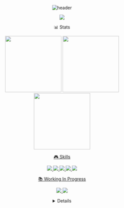 <div align="center">

![header](https://capsule-render.vercel.app/api?type=waving&height=300&color=gradient&text=Jang%20Hyoung%20Taek&fontColor=000000&animation=twinkling&reversal=false)

<p align="center">
  <a href="mailto:bigjht34@gmail.com"><img src="https://img.shields.io/badge/Gmail-d14836?style=for-the-badge&logo=Gmail&logoColor=white"/></a>
</p>

📊 Stats
<p align="center">
  <img height="180em" src="https://github-readme-stats.vercel.app/api?username=evespimrose&show_icons=true&theme=radical"/>
  <img height="180em" src="https://github-readme-stats.vercel.app/api/top-langs/?username=evespimrose&layout=compact&theme=dracula"/>
  <a href="https://solved.ac/profile/bigjht"><img height="180em" src="http://mazassumnida.wtf/api/v2/generate_badge?boj=bigjht"/>
</p>

🎮 Skills
<p align="center">
  <img src="https://img.shields.io/badge/C++-00599C?style=for-the-badge&logo=c%2B%2B&logoColor=white"/>
  <img src="https://img.shields.io/badge/C%23-239120?style=for-the-badge&logo=c-sharp&logoColor=white"/>
  <img src="https://img.shields.io/badge/GitHub-000000?style=for-the-badge&logo=github&logoColor=white"/>
  <img src="https://img.shields.io/badge/Python-3776AB?style=for-the-badge&logo=python&logoColor=white"/>
  <img src="https://img.shields.io/badge/Unity-000000?style=for-the-badge&logo=unity&logoColor=white"/>
</p>

📚 Working In Progress
<p align="center">
  <img src="https://img.shields.io/badge/Algorithms-FF6B6B?style=flat-square&logo=TheAlgorithms&logoColor=white"/>
  <img src="https://img.shields.io/badge/Unity-000000?style=flat-square&logo=unity&logoColor=white"/>
</p>

<!--
<details>
<summary>More About Me</summary>
<br>

🎯 Current Focus
• Advanced Game Programming Patterns<br>
• Graphics Programming with DirectX 11<br>
• Unity Performance Optimization<br>
• Problem Solving on BOJ

🏆 Goals for 2024
• Master Unity DOTS<br>
• Develop Portfolio Projects<br>
• Improve Algorithm Skills

</details>
-->
<details>
<summary>Git 컨벤션 가이드</summary>
<div markdown="1">

# Git 컨벤션 가이드

## 📋 개요

이 문서는 evespimrose의 프로젝트에서 사용하는 Git 커밋 컨벤션을 정의합니다. 일관된 커밋 메시지 작성으로 프로젝트 히스토리를 명확하고 추적 가능하게 만듭니다.

## 🏷️ 커밋 메시지 형식

### 기본 형식
```
[타입] 제목

선택적 본문

선택적 푸터
```

### 예시
```
[Feat] 플레이어 이동 시스템 구현

- 조이스틱 컨트롤러 추가
- 애니메이션 상태 머신 연동
- 물리 기반 이동 구현

Closes #123
```

## 📝 커밋 타입

### 🚀 기능 관련
- **`[Feat]`**: 새로운 기능 추가
- **`[Enhance]`**: 기존 기능 개선
- **`[Add]`**: 새로운 파일, 리소스 추가

### 🐛 버그 수정
- **`[Fix]`**: 버그 수정
- **`[Hotfix]`**: 긴급 버그 수정

### 📚 문서화
- **`[Docs]`**: 문서 수정, 추가
- **`[Readme]`**: README 파일 수정
- **`[Comment]`**: 코드 주석 추가/수정

### 🎨 UI/UX
- **`[UI]`**: 사용자 인터페이스 변경
- **`[UX]`**: 사용자 경험 개선
- **`[Style]`**: 스타일, 디자인 변경

### 🔧 설정 및 환경
- **`[Config]`**: 설정 파일 수정
- **`[Build]`**: 빌드 관련 변경
- **`[Deps]`**: 의존성 추가/제거

### 🧹 코드 정리
- **`[Refactor]`**: 코드 리팩토링
- **`[Clean]`**: 코드 정리, 불필요한 코드 제거
- **`[Optimize]`**: 성능 최적화

### 🧪 테스트
- **`[Test]`**: 테스트 코드 추가/수정
- **`[Debug]`**: 디버깅 관련 변경

### 📦 배포
- **`[Release]`**: 릴리즈 준비
- **`[Deploy]`**: 배포 관련 변경

## 📏 제목 작성 규칙

### ✅ 좋은 예시
```
[Feat] 고객 AI 상태 머신 구현
[Fix] 빵 생성 시 메모리 누수 해결
[Docs] API 문서 업데이트
[UI] 메인 메뉴 디자인 개선
```

### ❌ 나쁜 예시
```
[feat] 고객 AI 구현
[Fix] 버그 수정
[Docs] 문서 수정
[UI] UI 개선
```

### 제목 작성 가이드라인
1. **50자 이내**로 작성
2. **동사 원형**으로 마침 (구현, 추가, 수정, 삭제 등)
3. **마침표 사용 지양**
4. **(영문)대문자로 시작**
5. **명확하고 구체적으로** 작성

## 📄 본문 작성 규칙

### 본문이 필요한 경우
- 커밋의 **의도와 배경** 설명
- **변경 사항의 상세 내용**
- **Breaking Changes** 설명
- **관련 이슈 번호** 언급

### 본문 작성 가이드라인
1. **72자마다 줄바꿈(지향)**
2. **왜(Why)** 변경했는지 설명
3. **어떻게(How)** 변경했는지 설명
4. **영향 범위** 명시

### 예시
```
[Feat] 고객 대기열 시스템 구현

- QueueManager 클래스 추가로 대기열 관리
- 포장/매장 식사 고객 구분 처리
- 대기열 위치 자동 조정 기능
- 고객 상태에 따른 우선순위 관리

Resolves #45
```

## 🏷️ 푸터 작성 규칙

### 이슈 참조
```
Closes #123
Fixes #456
Resolves #789
```

### Breaking Changes
```
BREAKING CHANGE: API 구조 변경으로 인한 호환성 문제
- 기존 메서드명 변경: getData() → fetchData()
- 새로운 필수 파라미터 추가
```

### Co-authored-by
```
Co-authored-by: John Doe <john@example.com>
```

## 🎯 Unity 프로젝트 특화 규칙

### 에셋 관련
```
[Asset] 새로운 3D 모델 추가
[Prefab] 플레이어 프리팹 업데이트
[Scene] 메인 씬 레이아웃 변경
[Script] Player 컨트롤러 스크립트 수정
```

### 네임스페이스 관련
```
[BakerySim.Core] GameManager 로직 개선
[BakerySim.Customer] AI 행동 패턴 수정
[BakerySim.Bakery] 상호작용 시스템 개선
```

### 컴포넌트 관련
```
[Component] Rigidbody 설정 최적화
[Animation] 플레이어 애니메이션 추가
[Audio] 사운드 매니저 구현
[UI] 인벤토리 UI 개선
```

## 📋 커밋 전 체크리스트

### ✅ 필수 확인사항
- [ ] 커밋 타입이 적절한가?
- [ ] 제목이 명확하고 구체적인가?
- [ ] 50자 이내로 작성되었는가?
- [ ] 동사 원형으로 시작하는가?
- [ ] 마침표가 없는가?

### ✅ 선택적 확인사항
- [ ] 본문이 필요한가?
- [ ] 관련 이슈가 있는가?
- [ ] Breaking Changes가 있는가?
- [ ] 테스트가 필요한가?

## 🔄 브랜치 전략

### 브랜치 명명 규칙
```
feature/기능명
bugfix/버그명
hotfix/긴급수정명
docs/문서명
refactor/리팩토링명
```

### 예시
```
feature/customer-ai-system
bugfix/bread-spawn-memory-leak
hotfix/critical-crash-fix
docs/api-documentation
refactor/player-movement
```

## 📊 커밋 히스토리 예시

### 좋은 커밋 히스토리
```
[Feat] 고객 AI 상태 머신 구현
[Add] 빵 제조 시스템 추가
[UI] 메인 메뉴 디자인 개선
[Fix] 메모리 누수 문제 해결
[Docs] README 문서 업데이트
[Refactor] 코드 구조 개선
```

### 나쁜 커밋 히스토리
```
[feat] 고객 AI
[add] 빵 시스템
[ui] 메뉴 개선
[fix] 버그 수정
[docs] 문서 수정
[refactor] 코드 정리
```

## 🛠️ 도구 및 설정

### Git Hooks 설정
```bash
# 커밋 메시지 검증
#!/bin/sh
commit_regex='^\[(Feat|Fix|Docs|UI|Refactor|Test|Build|Config|Clean|Optimize|Enhance|Add|Hotfix|Style|UX|Deps|Release|Deploy|Debug)\] .{1,50}$'

if ! grep -qE "$commit_regex" "$1"; then
    echo "❌ 커밋 메시지 형식이 올바르지 않습니다."
    echo "✅ 형식: [타입] 제목 (50자 이내)"
    exit 1
fi
```

### IDE 설정
- **VSCode**: GitLens 확장 사용
- **IntelliJ**: Git 커밋 템플릿 설정
- **Sublime**: Git 커밋 메시지 스니펫

## 📚 참고 자료

- [Conventional Commits](https://www.conventionalcommits.org/)
- [Angular Git Commit Guidelines](https://github.com/angular/angular/blob/main/CONTRIBUTING.md#commit)
- [Udacity Git Commit Message Style Guide](https://udacity.github.io/git-styleguide/)

---

## 🎯 핵심 원칙

1. **일관성**: 모든 커밋에서 동일한 형식 사용
2. **명확성**: 변경 사항을 명확하게 표현
3. **간결성**: 필요한 정보만 포함
4. **추적성**: 이슈와 연결하여 추적 가능
5. **가독성**: 팀원이 쉽게 이해할 수 있도록 작성

이 컨벤션을 따르면 프로젝트의 Git 히스토리가 깔끔하고 이해하기 쉬워집니다! 🚀

</div>
</details>
</div>

